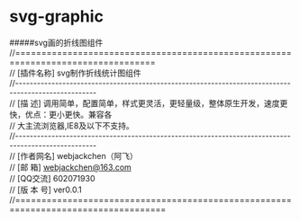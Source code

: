 # svg-graphic
#####svg画的折线图组件
//=================================================================================</br>
// [插件名称] svg制作折线统计图组件</br>
//----------------------------------------------------------------------------------------------------</br>
// [描    述] 调用简单，配置简单，样式更灵活，更轻量级，整体原生开发，速度更快，优点：更小更快。兼容各</br>
//            大主流浏览器,IE8及以下不支持。</br>
//----------------------------------------------------------------------------------------------------</br>
// [作者网名] webjackchen（阿飞）</br>
// [邮    箱] webjackchen@163.com</br>
// [QQ交流] 602071930</br>
// [版 本 号] ver0.0.1</br>
//===================================================================================</br>
